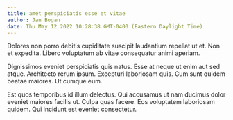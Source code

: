 ```yaml
---
title: amet perspiciatis esse et vitae
author: Jan Bogan
date: Thu May 12 2022 10:28:38 GMT-0400 (Eastern Daylight Time)
---
```

Dolores non porro debitis cupiditate suscipit laudantium repellat ut et. Non et expedita. Libero voluptatum ab vitae consequatur animi aperiam.

 Dignissimos eveniet perspiciatis quis natus. Esse at neque ut enim aut sed atque. Architecto rerum ipsum. Excepturi laboriosam quis. Cum sunt quidem beatae maiores. Ut cumque eum.

 Est quos temporibus id illum delectus. Qui accusamus ut nam ducimus dolor eveniet maiores facilis ut. Culpa quas facere. Eos voluptatem laboriosam quidem. Qui incidunt est eveniet consectetur.